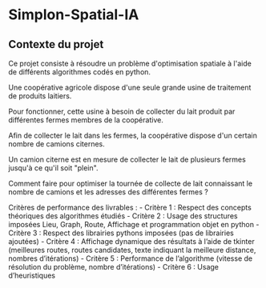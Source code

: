 # Simplon-Spatial-IA


## Contexte du projet

Ce projet consiste à résoudre un problème d'optimisation spatiale à l'aide de différents algorithmes codés en python.

Une coopérative agricole dispose d'une seule grande usine de traitement de produits laitiers.

Pour fonctionner, cette usine à besoin de collecter du lait produit par différentes fermes membres de la coopérative.

Afin de collecter le lait dans les fermes, la coopérative dispose d'un certain nombre de camions citernes.

Un camion citerne est en mesure de collecter le lait de plusieurs fermes jusqu'à ce qu'il soit "plein".

Comment faire pour optimiser la tournée de collecte de lait connaissant le nombre de camions et les adresses des différentes fermes ?


Critères de performance des livrables : - Critère 1 : Respect des concepts théoriques des algorithmes étudiés - Critère 2 : Usage des structures imposées Lieu, Graph, Route, Affichage et programmation objet en python - Critère 3 : Respect des librairies pythons imposées (pas de librairies ajoutées) - Critère 4 : Affichage dynamique des résultats à l’aide de tkinter (meilleures routes, routes candidates, texte indiquant la meilleure distance, nombres d’itérations) - Critère 5 : Performance de l’algorithme (vitesse de résolution du problème, nombre d’itérations) - Critère 6 : Usage d’heuristiques
